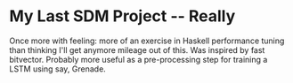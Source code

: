 # My Last SDM Project -- Really

Once more with feeling: more of an exercise in Haskell performance tuning than thinking
I'll get anymore mileage out of this. Was inspired by fast bitvector. Probably more useful as a pre-processing step for training a LSTM using say, Grenade.
